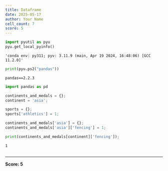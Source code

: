 ```yaml
---
title: Dataframe
date: 2025-05-17
author: Your Name
cell_count: 7
score: 5
---
```


```python
import pyutil as pyu
pyu.get_local_pyinfo()
```




    'conda env: py311; pyv: 3.11.9 (main, Apr 19 2024, 16:48:06) [GCC 11.2.0]'




```python
print(pyu.ps2("pandas"))
```

    pandas==2.2.3
    



```python
import pandas as pd
```


```python
continents_and_medals = {};
continent = 'asia';
```


```python
sports = {};
sports['athletics'] = 1;

continents_and_medals['asia'] = {};
continents_and_medals['asia']['fencing'] = 1;

```


```python
print(continents_and_medals[continent]['fencing']);

```

    1



```python

```


---
**Score: 5**